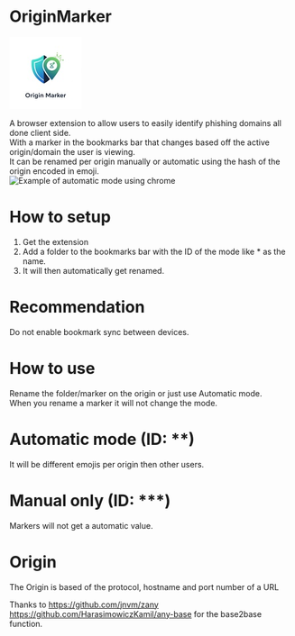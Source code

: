 # OriginMarker

![icon](icon.jpg)

A browser extension to allow users to easily identify phishing domains all done client side.  
With a marker in the bookmarks bar that changes based off the active origin/domain the user is viewing.  
It can be renamed per origin manually or automatic using the hash of the origin encoded in emoji.  
![Example of automatic mode using chrome](Chrome.png)

# How to setup

1. Get the extension
2. Add a folder to the bookmarks bar with the ID of the mode like \* as the name.
3. It will then automatically get renamed.

# Recommendation

Do not enable bookmark sync between devices.

# How to use

Rename the folder/marker on the origin or just use Automatic mode.  
When you rename a marker it will not change the mode.

# Automatic mode (ID: \*\*)

It will be different emojis per origin then other users.

# Manual only (ID: \*\*\*)

Markers will not get a automatic value.

# Origin

The Origin is based of the protocol, hostname and port number of a URL

Thanks to https://github.com/jnvm/zany https://github.com/HarasimowiczKamil/any-base for the base2base function.
